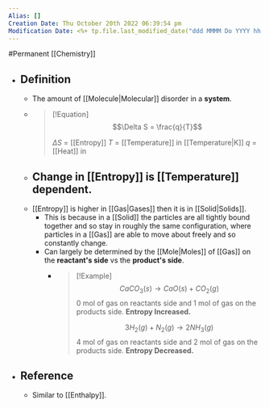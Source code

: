 ```yaml
---
Alias: []
Creation Date: Thu October 20th 2022 06:39:54 pm 
Modification Date: <%+ tp.file.last_modified_date("ddd MMMM Do YYYY hh:mm:ss a") %>
---
```

#Permanent [[Chemistry]]

- ## Definition
	- The amount of [[Molecule|Molecular]] disorder in a **system**.
	- > [!Equation]
	  > $$\Delta S = \frac{q}{T}$$
	  > 
	  > $\Delta S$ = [[Entropy]]
	  > $T$ = [[Temperature]] in [[Temperature|K]]
	  > $q$ = [[Heat]] in 
	- Change in [[Entropy]] is [[Temperature]] dependent. 
		- 
	- [[Entropy]] is higher in [[Gas|Gases]] then it is in [[Solid|Solids]].
		- This is because in a [[Solid]] the particles are all tightly bound together and so stay in roughly the same configuration, where particles in a [[Gas]] are able to move about freely and so constantly change.
		- Can largely be determined by the [[Mole|Moles]] of [[Gas]] on the **reactant's side** vs  the **product's side**.
			- > [!Example]
			  > $$CaCO_3(s) \rightarrow CaO(s) + CO_2(g)$$
			  > 0 mol of gas on reactants side and 1 mol of gas on the products side. **Entropy Increased.**
			  > 
			  > $$3H_2(g)+N_2(g)\rightarrow 2NH_3(g)$$
			  > 4 mol of gas on reactants side and 2 mol of gas on the products side. **Entropy Decreased.**
- ## Reference
	- Similar to [[Enthalpy]].